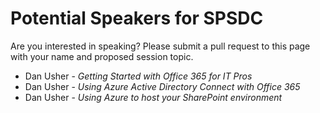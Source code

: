 # Potential Speakers for SPSDC

Are you interested in speaking?  Please submit a pull request to this page with your name and proposed session topic.

* Dan Usher - *Getting Started with Office 365 for IT Pros*
* Dan Usher - *Using Azure Active Directory Connect with Office 365*
* Dan Usher - *Using Azure to host your SharePoint environment*
